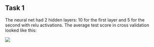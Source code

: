 ## Task 1

The neural net had 2 hidden layers: 10 for the first layer and 5 for the second with relu activations.  The average test score in cross validation looked like this:


![](/task1/fig1.png?raw=true )
